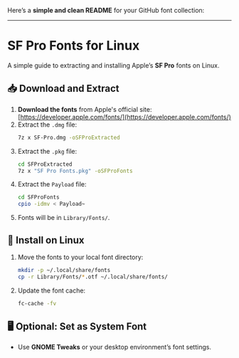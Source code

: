 Here’s a **simple and clean README** for your GitHub font collection:

---

# **SF Pro Fonts for Linux**  
A simple guide to extracting and installing Apple’s **SF Pro** fonts on Linux.

## **📥 Download and Extract**  
1. **Download the fonts** from Apple's official site:  
   [https://developer.apple.com/fonts/](https://developer.apple.com/fonts/)  
2. Extract the `.dmg` file:  
   ```sh
   7z x SF-Pro.dmg -oSFProExtracted
   ```
3. Extract the `.pkg` file:  
   ```sh
   cd SFProExtracted
   7z x "SF Pro Fonts.pkg" -oSFProFonts
   ```
4. Extract the `Payload` file:  
   ```sh
   cd SFProFonts
   cpio -idmv < Payload~
   ```
5. Fonts will be in `Library/Fonts/`.

## **💾 Install on Linux**  
1. Move the fonts to your local font directory:  
   ```sh
   mkdir -p ~/.local/share/fonts
   cp -r Library/Fonts/*.otf ~/.local/share/fonts/
   ```
2. Update the font cache:  
   ```sh
   fc-cache -fv
   ```

## **🖥️ Optional: Set as System Font**  
- Use **GNOME Tweaks** or your desktop environment’s font settings.  
